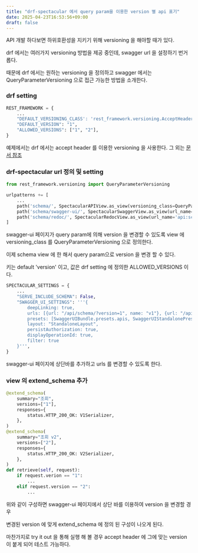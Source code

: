 ```yaml
---
title: "drf-spectacular 에서 query param을 이용한 version 별 api 표기"
date: 2025-04-23T16:53:56+09:00
draft: false
---
```


API 개발 하다보면 하위호환성을 지키기 위해 versioning 을 해야할 때가 있다.

drf 에서는 여러가지 versioning 방법을 제공 중인데, swagger url 을 설정하기 번거롭다.

때문에 drf 에서는 원하는 versioning 을 정의하고 swagger 에서는 QueryParameterVersioning 으로 접근 가능한 방법을 소개한다.

### drf setting

```python
REST_FRAMEWORK = {
    ...
    "DEFAULT_VERSIONING_CLASS': 'rest_framework.versioning.AcceptHeaderVersioning",
    "DEFAULT_VERSION": "1",
    "ALLOWED_VERSIONS": ["1", "2"],
}
```

예제에서는 drf 에서는 accept header 를 이용한 versioning 을 사용한다. 그 외는 [문서 참조](https://www.django-rest-framework.org/api-guide/versioning/)

### drf-spectacular url 정의 및 setting

```python
from rest_framework.versioning import QueryParameterVersioning

urlpatterns += [
    ...
    path('schema/', SpectacularAPIView.as_view(versioning_class=QueryParameterVersioning), name='schema'),
    path('schema/swagger-ui/', SpectacularSwaggerView.as_view(url_name='api:schema'), name='swagger-ui'),
    path('schema/redoc/', SpectacularRedocView.as_view(url_name='api:schema'), name='redoc'),
]
```

swagger-ui 페이지가 query param에 의해 version 을 변경할 수 있도록 view 에 versioning_class 를 QueryParameterVersioning 으로 정의한다.

이제 schema view 에 한 해서 query param으로 version 을 변경 할 수 있다.

키는 default 'version' 이고, 값은 drf setting 에 정의한 ALLOWED_VERSIONS 이다.

```python
SPECTACULAR_SETTINGS = {
    ...
    "SERVE_INCLUDE_SCHEMA": False,
    "SWAGGER_UI_SETTINGS": '''{
        deepLinking: true,
        urls: [{url: "/api/schema/?version=1", name: "v1"}, {url: "/api/schema/?version=2", name: "v2"}],
        presets: [SwaggerUIBundle.presets.apis, SwaggerUIStandalonePreset],
        layout: "StandaloneLayout",
        persistAuthorization: true,  
        displayOperationId: true,
        filter: true 
    }''',
}
```

swagger-ui 페이지에 상단바를 추가하고 urls 를 변경할 수 있도록 한다.

### view 의 extend_schema 추가

```python
@extend_schema(
    summary="조회",
    versions=["1"],
    responses={
        status.HTTP_200_OK: V1Serializer,
    },
)
@extend_schema(
    summary="조회 v2",
    versions=["2"],
    responses={
        status.HTTP_200_OK: V2Serializer,
    },
)
def retrieve(self, request):
    if request.verion == "1":
        ...
    elif request.version == "2":
        ...
```

위와 같이 구성하면 swagger-ui 페이지에서 상단 바를 이용하여 version 을 변경할 경우 

변경된 version 에 맞게 extend_schema 에 정의 된 구성이 나오게 된다.

마찬가지로 try it out 을 통해 실행 해 볼 경우 accept header 에 그에 맞는 version 이 붙게 되어 테스트 가능하다.
